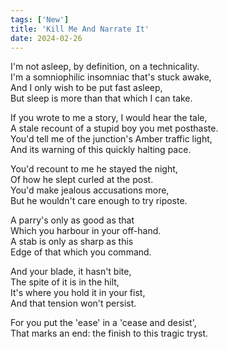 ```yaml
---
tags: ['New']
title: 'Kill Me And Narrate It'
date: 2024-02-26
---
```


I'm not asleep, by definition, on a technicality.  
I'm a somniophilic insomniac that's stuck awake,  
And I only wish to be put fast asleep,  
But sleep is more than that which I can take.

If you wrote to me a story, I would hear the tale,  
A stale recount of a stupid boy you met posthaste.  
You'd tell me of the junction's Amber traffic light,  
And its warning of this quickly halting pace.

You'd recount to me he stayed the night,  
Of how he slept curled at the post.  
You'd make jealous accusations more,  
But he wouldn't care enough to try riposte.

A parry's only as good as that  
Which you harbour in your off-hand.  
A stab is only as sharp as this  
Edge of that which you command.

And your blade, it hasn't bite,  
The spite of it is in the hilt,  
It's where you hold it in your fist,  
And that tension won't persist.

For you put the 'ease' in a 'cease and desist',  
That marks an end: the finish to this tragic tryst.
